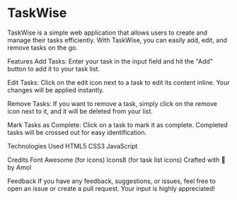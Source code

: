 # TaskWise

TaskWise is a simple web application that allows users to create and manage their tasks efficiently. With TaskWise, you can easily add, edit, and remove tasks on the go.

Features
Add Tasks: Enter your task in the input field and hit the "Add" button to add it to your task list.

Edit Tasks: Click on the edit icon next to a task to edit its content inline. Your changes will be applied instantly.

Remove Tasks: If you want to remove a task, simply click on the remove icon next to it, and it will be deleted from your list.

Mark Tasks as Complete: Click on a task to mark it as complete. Completed tasks will be crossed out for easy identification.

Technologies Used
HTML5
CSS3
JavaScript

Credits
Font Awesome (for icons)
Icons8 (for task list icons)
Crafted with 💙 by Amol

Feedback
If you have any feedback, suggestions, or issues, feel free to open an issue or create a pull request. Your input is highly appreciated!

